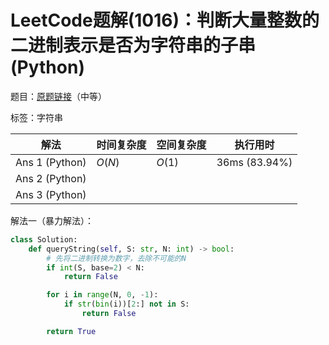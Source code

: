 # LeetCode题解(1016)：判断大量整数的二进制表示是否为字符串的子串(Python)

题目：[原题链接](https://leetcode-cn.com/problems/binary-string-with-substrings-representing-1-to-n/)（中等）

标签：字符串

| 解法           | 时间复杂度 | 空间复杂度 | 执行用时      |
| -------------- | ---------- | ---------- | ------------- |
| Ans 1 (Python) | $O(N)$     | $O(1)$     | 36ms (83.94%) |
| Ans 2 (Python) |            |            |               |
| Ans 3 (Python) |            |            |               |

解法一（暴力解法）：

```python
class Solution:
    def queryString(self, S: str, N: int) -> bool:
        # 先将二进制转换为数字，去除不可能的N
        if int(S, base=2) < N:
            return False

        for i in range(N, 0, -1):
            if str(bin(i))[2:] not in S:
                return False

        return True
```